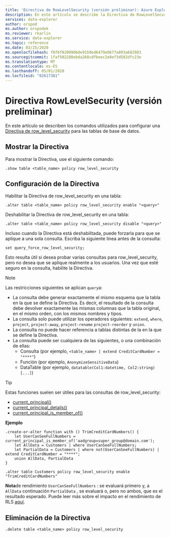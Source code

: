 ```yaml
---
title: 'Directiva de RowLevelSecurity (versión preliminar): Azure Explorador de datos | Microsoft Docs'
description: En este artículo se describe la Directiva de RowLevelSecurity (versión preliminar) en Azure Explorador de datos.
services: data-explorer
author: orspod
ms.author: orspodek
ms.reviewer: rkarlin
ms.service: data-explorer
ms.topic: reference
ms.date: 03/25/2020
ms.openlocfilehash: f8f6f820090bde91b9ed6479e0677a893a682983
ms.sourcegitcommit: 1faf502280ebda268cdfbeec2e8ef3d582dfc23e
ms.translationtype: MT
ms.contentlocale: es-ES
ms.lasthandoff: 05/01/2020
ms.locfileid: "82617381"
---
```

# <a name="rowlevelsecurity-policy-preview"></a>Directiva RowLevelSecurity (versión preliminar)

En este artículo se describen los comandos utilizados para configurar una [Directiva de row_level_security](rowlevelsecuritypolicy.md) para las tablas de base de datos.

## <a name="displaying-the-policy"></a>Mostrar la Directiva

Para mostrar la Directiva, use el siguiente comando:

```kusto
.show table <table_name> policy row_level_security
```

## <a name="configuring-the-policy"></a>Configuración de la Directiva

Habilitar la Directiva de row_level_security en una tabla:

```kusto
.alter table <table_name> policy row_level_security enable "<query>"
```

Deshabilitar la Directiva de row_level_security en una tabla:

```kusto
.alter table <table_name> policy row_level_security disable "<query>"
```

Incluso cuando la Directiva está deshabilitada, puede forzarla para que se aplique a una sola consulta. Escriba la siguiente línea antes de la consulta:

`set query_force_row_level_security;`

Esto resulta útil si desea probar varias consultas para row_level_security, pero no desea que se aplique realmente a los usuarios. Una vez que esté seguro en la consulta, habilite la Directiva.

> [!NOTE]
> Las restricciones siguientes se aplican `query`a:
>
> * La consulta debe generar exactamente el mismo esquema que la tabla en la que se define la Directiva. Es decir, el resultado de la consulta debe devolver exactamente las mismas columnas que la tabla original, en el mismo orden, con los mismos nombres y tipos.
> * La consulta solo puede utilizar los operadores siguientes: `extend`, `where`, `project`, `project-away`, `project-rename` `project-reorder` y `union`.
> * La consulta no puede hacer referencia a tablas distintas de la en la que se define la Directiva.
> * La consulta puede ser cualquiera de las siguientes, o una combinación de ellas:
>    * Consulta (por ejemplo, `<table_name> | extend CreditCardNumber = "****"`)
>    * Función (por ejemplo, `AnonymizeSensitiveData`)
>    * DataTable (por ejemplo, `datatable(Col1:datetime, Col2:string) [...]`)

> [!TIP]
> Estas funciones suelen ser útiles para las consultas de row_level_security:
> * [current_principal()](../query/current-principalfunction.md)
> * [current_principal_details()](../query/current-principal-detailsfunction.md)
> * [current_principal_is_member_of()](../query/current-principal-ismemberoffunction.md)

**Ejemplo**

```kusto
.create-or-alter function with () TrimCreditCardNumbers() {
    let UserCanSeeFullNumbers = current_principal_is_member_of('aadgroup=super_group@domain.com');
    let AllData = Customers | where UserCanSeeFullNumbers;
    let PartialData = Customers | where not(UserCanSeeFullNumbers) | extend CreditCardNumber = "****";
    union AllData, PartialData
}

.alter table Customers policy row_level_security enable "TrimCreditCardNumbers"
```

**Nota**de rendimiento `UserCanSeeFullNumbers` : se evaluará primero y, a `AllData` continuación `PartialData` , se evaluará o, pero no ambos, que es el resultado esperado.
Puede leer más sobre el impacto en el rendimiento de RLS [aquí](rowlevelsecuritypolicy.md#performance-impact-on-queries).

## <a name="deleting-the-policy"></a>Eliminación de la Directiva

```kusto
.delete table <table_name> policy row_level_security
```
